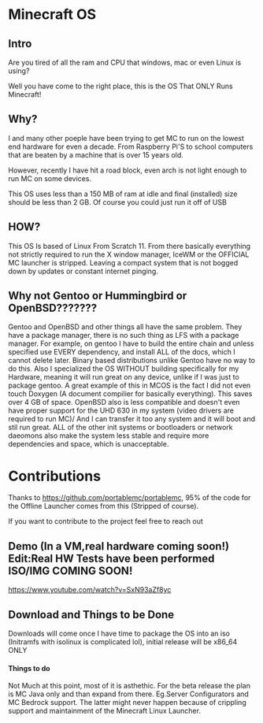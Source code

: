 # Minecraft OS

## Intro
Are you tired of all the ram and CPU that windows, mac or even Linux is using?

Well you have come to the right place, this is the OS That ONLY Runs Minecraft!

## Why?
I and many other poeple have been trying to get MC to run on the lowest end hardware for even a decade.  From Raspberry Pi'S to school computers that are beaten by a machine that is over 15 years old. 

However, recently I have hit a road block, even arch is not light enough to run MC on some devices.

This OS uses less than a 150 MB of ram at idle and final (installed) size should be less than 2 GB.  Of course you could just run it off of USB

## HOW?
This OS Is based of Linux From Scratch 11.  From there basically everything not strictly required to run the X window manager, IceWM or the OFFICIAL MC launcher is stripped.  Leaving a compact system that is not bogged down by updates or constant internet pinging.

## Why not Gentoo or Hummingbird or OpenBSD???????

Gentoo and OpenBSD and other things all have the same problem.  They have a package manager, there is no such thing as LFS with a package manager.  For example, on gentoo I have to build the entire chain and unless specified use EVERY dependency, and install ALL of the docs, which I cannot delete later.  Binary based distributions unlike Gentoo have no way to do this.  Also I specialized the OS WITHOUT building specifically for my Hardware, meaning it will run great on any device, unlike if I was just to package gentoo.  A great example of this in MCOS is the fact I did not even touch Doxygen (A document compilier for basically everything).  This saves over 4 GB of space.  OpenBSD also is less compatible and doesn't even have proper support for the UHD 630 in my system (video drivers are required to run MC)/  And I can transfer it too any system and it will boot and stil run great.  ALL of the other init systems or bootloaders or network daeomons also make the system less stable and require more dependencies and space, which is unacceptable.

# Contributions
Thanks to https://github.com/portablemc/portablemc, 95% of the code for the Offline Launcher comes from this (Stripped of course).

If you want to contribute to the project feel free to reach out 
## Demo (In a VM,real hardware coming soon!)  Edit:Real HW Tests have been performed ISO/IMG COMING SOON!
https://www.youtube.com/watch?v=SxN93aZf8yc

## Download and Things to be Done
Downloads will come once I have time to package the OS into an iso (Initramfs with isolinux is complicated lol), initial release will be x86_64 ONLY

#### Things to do
Not Much at this point, most of it is asthethic. 
For the beta release the plan is MC Java only and than expand from there.
Eg.Server Configurators and MC Bedrock support.  The latter might never happen because of crippling support and maintainment of the Minecraft Linux Launcher.

